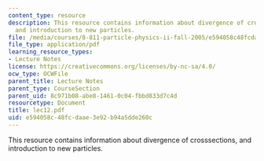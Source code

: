 ```yaml
---
content_type: resource
description: This resource contains information about divergence of crosssections,
  and introduction to new particles.
file: /media/courses/8-811-particle-physics-ii-fall-2005/e594058c48fcdaae3e92b94a5dde260c_lec12.pdf
file_type: application/pdf
learning_resource_types:
- Lecture Notes
license: https://creativecommons.org/licenses/by-nc-sa/4.0/
ocw_type: OCWFile
parent_title: Lecture Notes
parent_type: CourseSection
parent_uid: 8c971b08-abe8-1461-0c04-fbbd833d7c4d
resourcetype: Document
title: lec12.pdf
uid: e594058c-48fc-daae-3e92-b94a5dde260c
---
```

This resource contains information about divergence of crosssections, and introduction to new particles.